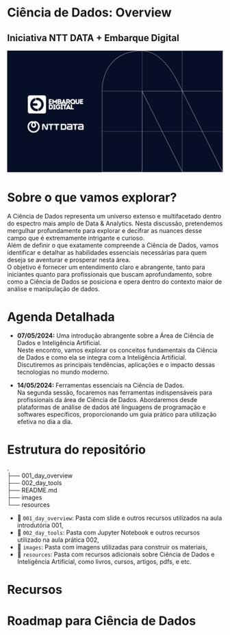 # Ciência de Dados: Overview

## Iniciativa NTT DATA + Embarque Digital 
![](./images/ntt_embarque_2024.png)

# Sobre o que vamos explorar?
A Ciência de Dados representa um universo extenso e multifacetado dentro do espectro mais amplo de Data & Analytics. Nesta discussão, pretendemos mergulhar profundamente para explorar e decifrar as nuances desse campo que é extremamente intrigante e curioso. <br>
Além de definir o que exatamente compreende a Ciência de Dados, vamos identificar e detalhar as habilidades essenciais necessárias para quem deseja se aventurar e prosperar nesta área. <br>
O objetivo é fornecer um entendimento claro e abrangente, tanto para iniciantes quanto para profissionais que buscam aprofundamento, sobre como a Ciência de Dados se posiciona e opera dentro do contexto maior de análise e manipulação de dados.

# Agenda Detalhada

- **07/05/2024:** Uma introdução abrangente sobre a Área de Ciência de Dados e Inteligência Artificial. <br>
Neste encontro, vamos explorar os conceitos fundamentais da Ciência de Dados e como ela se integra com a Inteligência Artificial. Discutiremos as principais tendências, aplicações e o impacto dessas tecnologias no mundo moderno.

- **14/05/2024:** Ferramentas essenciais na Ciência de Dados. <br>
Na segunda sessão, focaremos nas ferramentas indispensáveis para profissionais da área de Ciência de Dados. Abordaremos desde plataformas de análise de dados até linguagens de programação e softwares específicos, proporcionando um guia prático para utilização efetiva no dia a dia.

# Estrutura do repositório
. <br>
├── 001_day_overview <br>
├── 002_day_tools <br>
├── README.md <br>
├── images <br>
└── resources <br>
- 📂 `001_day_overview`: Pasta com slide e outros recursos utilizados na aula introdutória 001, 
- 📂 `002_day_tools`: Pasta com Jupyter Notebook e outros recursos utilizado na aula prática 002, 
- 📂 `images`: Pasta com imagens utilizadas para construir os materiais, 
- 📂 `resources`: Pasta com recursos adicionais sobre Ciência de Dados e Inteligência Artificial, como livros, cursos, artigos, pdfs, e etc. 

# Recursos
# Roadmap para Ciência de Dados
